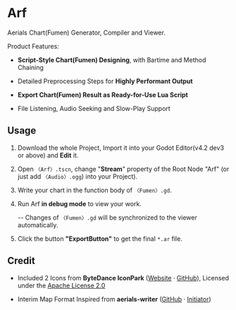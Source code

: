 # Arf

Aerials Chart(Fumen) Generator, Compiler and Viewer.

Product Features:

- **Script-Style Chart(Fumen) Designing**, with Bartime and Method Chaining

- Detailed Preprocessing Steps for **Highly Performant Output**

- **Export Chart(Fumen) Result as Ready-for-Use Lua Script**

- File Listening, Audio Seeking and Slow-Play Support

## Usage

1. Download the whole Project, Import it into your Godot Editor(v4.2 dev3 or above) and **Edit** it.

2. Open `〈Arf〉.tscn`, change "**Stream**" property of the Root Node "Arf" (or just add `〈Audio〉.ogg`) into your Project).

3. Write your chart in the function body of `〈Fumen〉.gd`.

4. Run Arf **in debug mode** to view your work.
   
   -- Changes of `〈Fumen〉.gd` will be synchronized to the viewer automatically.

5. Click the button **"ExportButton"** to get the final `*.ar` file.

## Credit

- Included 2 Icons from **ByteDance IconPark** ([Website](https://iconpark.oceanengine.com/home) · [GitHub](https://github.com/bytedance/iconpark)), Licensed under the [Apache License 2.0](https://github.com/bytedance/IconPark/blob/master/LICENSE)

- Interim Map Format Inspired from **aerials-writer** ([GitHub](https://github.com/Fuxfantx/aerials-writer) · [Initiator](https://github.com/zarmot))
